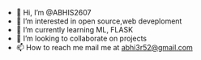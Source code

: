 - 👋 Hi, I’m @ABHIS2607
- 👀 I’m interested in open source,web deveploment
- 🌱 I’m currently learning  ML, FLASK
- 💞️ I’m looking to collaborate on projects
- 📫 How to reach me  mail me at abhi3r52@gmail.com

<!---
ABHIS2607/ABHIS2607 is a ✨ special ✨ repository because its `README.md` (this file) appears on your GitHub profile.
You can click the Preview link to take a look at your changes.
--->
